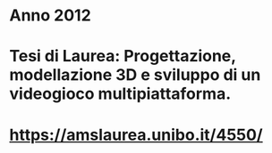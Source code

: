# Anno 2012

# Tesi di Laurea: Progettazione, modellazione 3D e sviluppo di un videogioco multipiattaforma.

# https://amslaurea.unibo.it/4550/
